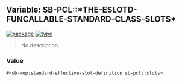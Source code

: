 ## Variable: SB-PCL::\*THE-ESLOTD-FUNCALLABLE-STANDARD-CLASS-SLOTS\*
[![package](https://img.shields.io/badge/Package-SB--PCL-5f9ea0.svg?style=social&colorA=999999)](../) [![type](https://img.shields.io/badge/Type-Variable-5f9ea0.svg?style=social&colorA=999999)](../#variable) 

> No description.

### Value
```cl
#<sb-mop:standard-effective-slot-definition sb-pcl::slots>
```
